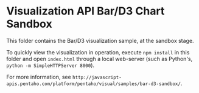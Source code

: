 # Visualization API Bar/D3 Chart Sandbox

This folder contains the Bar/D3 visualization sample, at the sandbox stage. 

To quickly view the visualization in operation, execute `npm install` in this folder and open `index.html` through 
a local web-server (such as Python's, `python -m SimpleHTTPServer 8000`).

For more information, see `http://javascript-apis.pentaho.com/platform/pentaho/visual/samples/bar-d3-sandbox/`.
